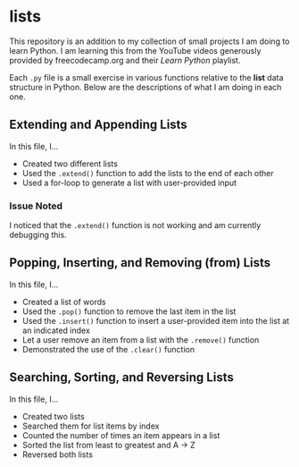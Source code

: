 # lists

This repository is an addition to my collection of small projects I am doing to learn Python.
I am learning this from the YouTube videos generously provided by freecodecamp.org and their
*Learn Python* playlist. 

Each `.py` file is a small exercise in various functions relative to the **list** data structure in Python.
Below are the descriptions of what I am doing in each one.

## Extending and Appending Lists

In this file, I...
- Created two different lists
- Used the `.extend()` function to add the lists to the end of each other
- Used a for-loop to generate a list with user-provided input

### Issue Noted

I noticed that the `.extend()` function is not working and am currently debugging this.

## Popping, Inserting, and Removing (from) Lists

In this file, I...
- Created a list of words
- Used the `.pop()` function to remove the last item in the list
- Used the `.insert()` function to insert a user-provided item into the list at an indicated index
- Let a user remove an item from a list with the `.remove()` function
- Demonstrated the use of the `.clear()` function

## Searching, Sorting, and Reversing Lists

In this file, I...
- Created two lists
- Searched them for list items by index
- Counted the number of times an item appears in a list
- Sorted the list from least to greatest and A -> Z
- Reversed both lists